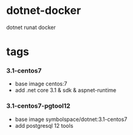 # dotnet-docker
 dotnet runat docker

# tags
### 3.1-centos7 
* base image centos:7
* add .net core 3.1 & sdk & aspnet-runtime

### 3.1-centos7-pgtool12
* base image symbolspace/dotnet:3.1-centos7
* add postgresql 12 tools